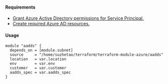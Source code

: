 #### Requirements
- [Grant Azure Active Directory permissions for Service Principal.](https://registry.terraform.io/providers/hashicorp/azuread/latest/docs/guides/service_principal_configuration)
- [Create required Azure AD resources.](https://docs.microsoft.com/en-us/azure/active-directory-domain-services/template-create-instance)

#### Usage
```hcl
module "aadds" {
  depends_on = [module.subnet]
  source     = "/home/suzhetao/terraform/terraform-module-azure/aadds"
  location   = var.location
  env        = var.env
  customer   = var.customer
  aadds_spec = var.aadds_spec
}
```